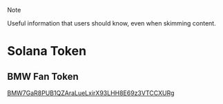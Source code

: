 > [!NOTE]
> Useful information that users should know, even when skimming content.

# Solana Token
## BMW Fan Token
[BMW7GaR8PUB1QZAraLueLxirX93LHH8E69z3VTCCXURg](https://solscan.io/token/BMW7GaR8PUB1QZAraLueLxirX93LHH8E69z3VTCCXURg?cluster=devnet)
